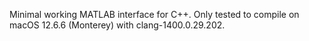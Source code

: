 Minimal working MATLAB interface for C++.
Only tested to compile on macOS 12.6.6 (Monterey)
with clang-1400.0.29.202.
